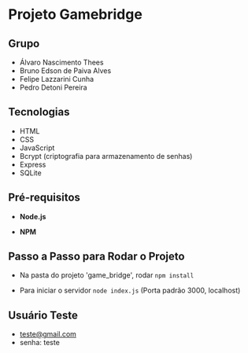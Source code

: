 # Projeto Gamebridge

## Grupo
- Álvaro Nascimento Thees
- Bruno Edson de Paiva Alves
- Felipe Lazzarini Cunha
- Pedro Detoni Pereira

## Tecnologias
- HTML
- CSS
- JavaScript
- Bcrypt (criptografia para armazenamento de senhas)
- Express
- SQLite

## Pré-requisitos

- **Node.js**

- **NPM**

## Passo a Passo para Rodar o Projeto

- Na  pasta do projeto 'game_bridge', rodar ```npm install```

- Para iniciar o servidor ```node index.js``` (Porta padrão 3000, localhost)

## Usuário Teste
- teste@gmail.com
- senha: teste